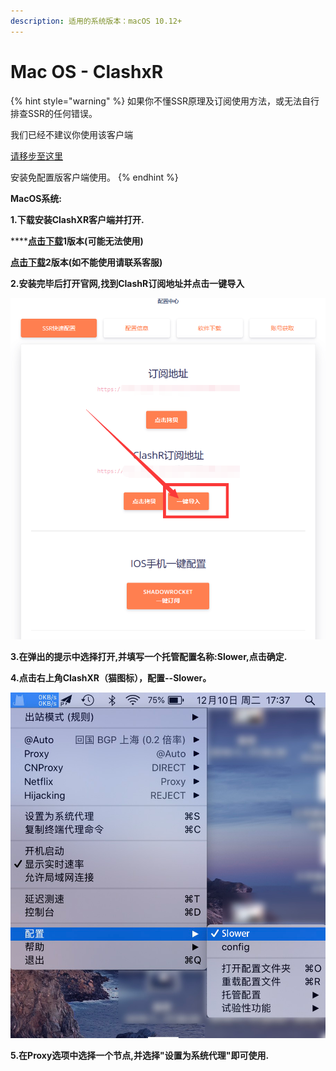 ```yaml
---
description: 适用的系统版本：macOS 10.12+
---
```


# Mac OS - ClashxR

{% hint style="warning" %}
如果你不懂SSR原理及订阅使用方法，或无法自行排查SSR的任何错误。

我们已经不建议你使用该客户端

[请移步至这里](https://down.zjnyd.top/)

安装免配置版客户端使用。
{% endhint %}

**MacOS系统:**

**1.下载安装ClashXR客户端并打开.**

\*\*\*\*[**点击下载**](https://slower.lanzous.com/i97s4yh)**1版本\(可能无法使用\)**

[**点击下载**](https://slower.lanzous.com/icxe8sf)**2版本\(如不能使用请联系客服\)**

**2.安装完毕后打开官网,找到ClashR订阅地址并点击一键导入**

![](../.gitbook/assets/tu-pian%20%283%29.png)

**3.在弹出的提示中选择打开,并填写一个托管配置名称:Slower,点击确定.**

**4.点击右上角ClashXR（猫图标），配置--Slower。**

![](../.gitbook/assets/tu-pian%20%284%29.png)

**5.在Proxy选项中选择一个节点,并选择"设置为系统代理"即可使用.**

